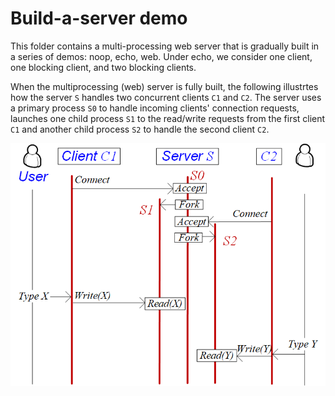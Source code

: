 Build-a-server demo
===

This folder contains a multi-processing web server that is gradually built in a series of demos: noop, echo, web. Under echo, we consider one client, one blocking client, and two blocking clients.

When the multiprocessing (web) server is fully built, the following illustrtes how the server `S` handles two concurrent clients `C1` and `C2`. The server uses a primary process `S0` to handle incoming clients' connection requests, launches one child process `S1` to the read/write requests from the first client `C1` and another child process `S2` to handle the second client `C2`.

![Contract design diagram](nb-server.png)

